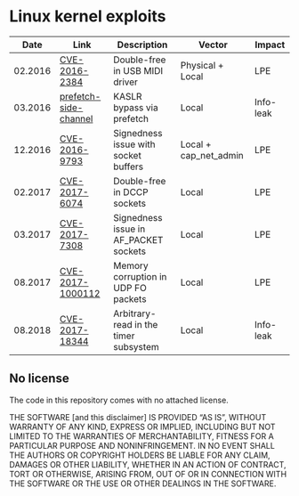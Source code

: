 Linux kernel exploits
=====================

| Date | Link | Description | Vector | Impact |
| --- | --- | --- | --- | --- |
| 02.2016 | [CVE-2016-2384](https://github.com/xairy/kernel-exploits/tree/master/CVE-2016-2384) | Double-free in USB MIDI driver | Physical + Local | LPE |
| 03.2016 | [prefetch-side-channel](https://github.com/xairy/kernel-exploits/tree/master/prefetch-side-channel) | KASLR bypass via prefetch | Local | Info-leak |
| 12.2016 | [CVE-2016-9793](https://github.com/xairy/kernel-exploits/tree/master/CVE-2016-9793) | Signedness issue with socket buffers | Local + cap\_net\_admin | LPE |
| 02.2017 | [CVE-2017-6074](https://github.com/xairy/kernel-exploits/tree/master/CVE-2017-6074) | Double-free in DCCP sockets | Local | LPE |
| 03.2017 | [CVE-2017-7308](https://github.com/xairy/kernel-exploits/tree/master/CVE-2017-7308) | Signedness issue in AF\_PACKET sockets | Local | LPE |
| 08.2017 | [CVE-2017-1000112](https://github.com/xairy/kernel-exploits/tree/master/CVE-2017-1000112) | Memory corruption in UDP FO packets | Local | LPE |
| 08.2018 | [CVE-2017-18344](https://github.com/xairy/kernel-exploits/tree/master/CVE-2017-18344) | Arbitrary-read in the timer subsystem | Local | Info-leak |

## No license

The code in this repository comes with no attached license.

THE SOFTWARE [and this disclaimer] IS PROVIDED “AS IS”, WITHOUT WARRANTY OF ANY KIND, EXPRESS OR IMPLIED, INCLUDING BUT NOT LIMITED TO THE WARRANTIES OF MERCHANTABILITY, FITNESS FOR A PARTICULAR PURPOSE AND NONINFRINGEMENT. IN NO EVENT SHALL THE AUTHORS OR COPYRIGHT HOLDERS BE LIABLE FOR ANY CLAIM, DAMAGES OR OTHER LIABILITY, WHETHER IN AN ACTION OF CONTRACT, TORT OR OTHERWISE, ARISING FROM, OUT OF OR IN CONNECTION WITH THE SOFTWARE OR THE USE OR OTHER DEALINGS IN THE SOFTWARE.
